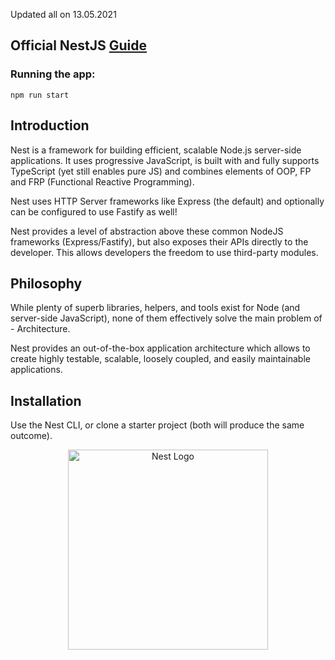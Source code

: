 
Updated all on 13.05.2021

## Official NestJS [Guide](https://docs.nestjs.com/controllers)

### Running the app:

```
npm run start
```

## Introduction
Nest is a framework for building efficient, scalable Node.js server-side applications. It uses progressive JavaScript, is built with and fully supports TypeScript (yet still enables pure JS) and combines elements of OOP, FP and FRP (Functional Reactive Programming).

Nest uses HTTP Server frameworks like Express (the default) and optionally can be configured to use Fastify as well!

Nest provides a level of abstraction above these common NodeJS frameworks (Express/Fastify), but also exposes their APIs directly to the developer. This allows developers the freedom to use third-party modules.

## Philosophy
While plenty of superb libraries, helpers, and tools exist for Node (and server-side JavaScript), none of them effectively solve the main problem of - Architecture.

Nest provides an out-of-the-box application architecture which allows to create highly testable, scalable, loosely coupled, and easily maintainable applications.

## Installation
Use the Nest CLI, or clone a starter project (both will produce the same outcome).

<p align="center">
  <a href="http://nestjs.com/" target="blank"><img src="https://nestjs.com/img/logo_text.svg" width="320" alt="Nest Logo" /></a>
</p>
